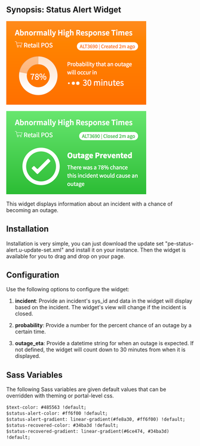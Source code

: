 ## Synopsis: Status Alert Widget

![](../images/pe-status-alert-1.png "alert view")

![](../images/pe-status-alert-2.png "resolved")

This widget displays information about an incident with a chance of becoming an outage.

## Installation

Installation is very simple, you can just download the update set "pe-status-alert.u-update-set.xml" and install it on your instance. Then the widget is available for you to drag and drop on your page.

## Configuration

Use the following options to configure the widget:

1. **incident**: Provide an incident's sys_id and data in the widget will display based on the incident. The widget's view will change if the incident is closed.

1. **probability**: Provide a number for the percent chance of an outage by a certain time.

1. **outage_eta**: Provide a datetime string for when an outage is expected. If not defined, the widget will count down to 30 minutes from when it is displayed.

## Sass Variables

The following Sass variables are given default values that can be overridden with theming or portal-level css.

```
$text-color: #485563 !default;
$status-alert-color: #ff6f00 !default;
$status-alert-gradient: linear-gradient(#fe8a30, #ff6f00) !default;
$status-recovered-color: #34ba3d !default;
$status-recovered-gradient: linear-gradient(#6ce474, #34ba3d) !default;
```